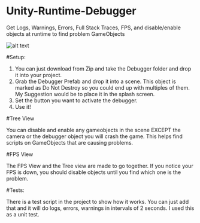 # Unity-Runtime-Debugger
Get Logs, Warnings, Errors, Full Stack Traces, FPS, and disable/enable objects at runtime to find problem GameObjects

![alt text](http://i.imgur.com/feRyDn1.png "In Editor Image")


#Setup: 

1. You can just download from Zip and take the Debugger folder and drop it into your project. 
2. Grab the Debugger Prefab and drop it into a scene. This object is marked as Do Not Destroy so you could end up with multiples of them. My Suggestion would be to place it in the splash screen. 
3. Set the button you want to activate the debugger. 
4. Use it! 

#Tree View

You can disable and enable any gameobjects in the scene EXCEPT the camera or the debugger object you will crash the game. This helps find scripts on GameObjects that are causing problems. 

#FPS View

The FPS View and the Tree view are made to go together. If you notice your FPS is down, you should disable objects until you find which one is the problem. 


#Tests: 

There is a test script in the project to show how it works. You can just add that and it will do logs, errors, warnings in intervals of 2 seconds. I used this as a unit test. 
